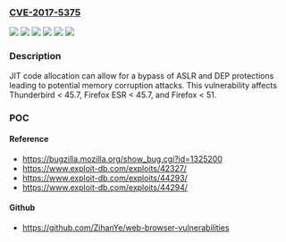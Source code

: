 ### [CVE-2017-5375](https://cve.mitre.org/cgi-bin/cvename.cgi?name=CVE-2017-5375)
![](https://img.shields.io/static/v1?label=Product&message=Firefox%20ESR&color=blue)
![](https://img.shields.io/static/v1?label=Product&message=Firefox&color=blue)
![](https://img.shields.io/static/v1?label=Product&message=Thunderbird&color=blue)
![](https://img.shields.io/static/v1?label=Version&message=%3C%2045.7%20&color=brighgreen)
![](https://img.shields.io/static/v1?label=Version&message=%3C%2051%20&color=brighgreen)
![](https://img.shields.io/static/v1?label=Vulnerability&message=Excessive%20JIT%20code%20allocation%20allows%20bypass%20of%20ASLR%20and%20DEP&color=brighgreen)

### Description

JIT code allocation can allow for a bypass of ASLR and DEP protections leading to potential memory corruption attacks. This vulnerability affects Thunderbird < 45.7, Firefox ESR < 45.7, and Firefox < 51.

### POC

#### Reference
- https://bugzilla.mozilla.org/show_bug.cgi?id=1325200
- https://www.exploit-db.com/exploits/42327/
- https://www.exploit-db.com/exploits/44293/
- https://www.exploit-db.com/exploits/44294/

#### Github
- https://github.com/ZihanYe/web-browser-vulnerabilities

